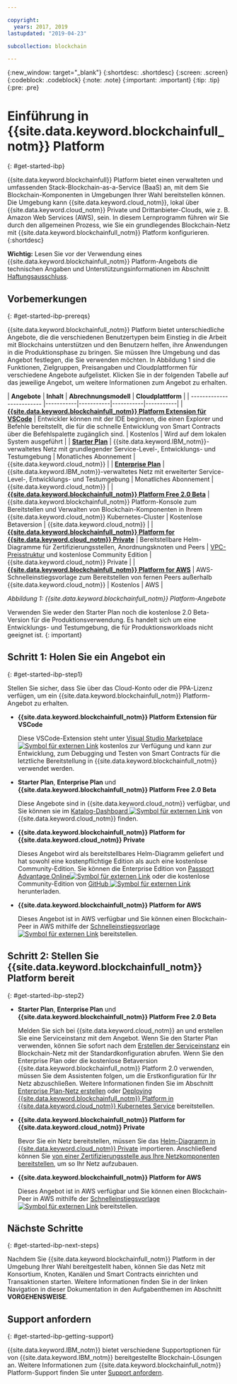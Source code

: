 ```yaml
---

copyright:
  years: 2017, 2019
lastupdated: "2019-04-23"

subcollection: blockchain

---
```


{:new_window: target="_blank"}
{:shortdesc: .shortdesc}
{:screen: .screen}
{:codeblock: .codeblock}
{:note: .note}
{:important: .important}
{:tip: .tip}
{:pre: .pre}

# Einführung in {{site.data.keyword.blockchainfull_notm}} Platform
{: #get-started-ibp}

{{site.data.keyword.blockchainfull}} Platform bietet einen verwalteten und umfassenden Stack-Blockchain-as-a-Service (BaaS) an, mit dem Sie Blockchain-Komponenten in Umgebungen Ihrer Wahl bereitstellen können. Die Umgebung kann {{site.data.keyword.cloud_notm}}, lokal über {{site.data.keyword.cloud_notm}} Private und Drittanbieter-Clouds, wie z. B. Amazon Web Services (AWS), sein. In diesem Lernprogramm führen wir Sie durch den allgemeinen Prozess, wie Sie ein grundlegendes Blockchain-Netz mit {{site.data.keyword.blockchainfull_notm}} Platform konfigurieren.
{:shortdesc}

**Wichtig:** Lesen Sie vor der Verwendung eines {{site.data.keyword.blockchainfull_notm}} Platform-Angebots die technischen Angaben und Unterstützungsinformationen im Abschnitt [Haftungsausschluss](/docs/services/blockchain/needtoknow.html#disclaimer).


## Vorbemerkungen
{: #get-started-ibp-prereqs}

{{site.data.keyword.blockchainfull_notm}} Platform bietet unterschiedliche Angebote, die die verschiedenen Benutzertypen beim Einstieg in die Arbeit mit Blockchains unterstützen und den Benutzern helfen, ihre Anwendungen in die Produktionsphase zu bringen. Sie müssen Ihre Umgebung und das Angebot festlegen, die Sie verwenden möchten. In Abbildung 1 sind die Funktionen, Zielgruppen, Preisangaben und Cloudplattformen für verschiedene Angebote aufgelistet. Klicken Sie in der folgenden Tabelle auf das jeweilige Angebot, um weitere Informationen zum Angebot zu erhalten.

| **Angebote** | **Inhalt** | **Abrechnungsmodell** | **Cloudplattform** |
| ------------------------- |-----------|-----------|-----------|-----------|
| [**{{site.data.keyword.blockchainfull_notm}} Platform Extension für VSCode**](/docs/services/blockchain?topic=blockchain-develop-vscode#develop-vscode) | Entwickler können mit der IDE beginnen, die einen Explorer und Befehle bereitstellt, die für die schnelle Entwicklung von Smart Contracts über die Befehlspalette zugänglich sind. | Kostenlos | Wird auf dem lokalen System ausgeführt |
| [**Starter Plan**](/docs/services/blockchain/starter_plan.html#starter-plan-about) | {{site.data.keyword.IBM_notm}}-verwaltetes Netz mit grundlegender Service-Level-, Entwicklungs- und Testumgebung | Monatliches Abonnement | {{site.data.keyword.cloud_notm}} |
| [**Enterprise Plan**](/docs/services/blockchain/enterprise_plan.html#enterprise-plan-about) | {{site.data.keyword.IBM_notm}}-verwaltetes Netz mit erweiterter Service-Level-, Entwicklungs- und Testumgebung | Monatliches Abonnement | {{site.data.keyword.cloud_notm}} |
| [**{{site.data.keyword.blockchainfull_notm}} Platform Free 2.0 Beta**](/docs/services/blockchain/howto/ibp-console.html#ibp-console-overview) | {{site.data.keyword.blockchainfull_notm}} Platform-Konsole zum Bereitstellen und Verwalten von Blockchain-Komponenten in Ihrem {{site.data.keyword.cloud_notm}} Kubernetes-Cluster | Kostenlose Betaversion | {{site.data.keyword.cloud_notm}} |
| [**{{site.data.keyword.blockchainfull_notm}} Platform for {{site.data.keyword.cloud_notm}} Private**](/docs/services/blockchain/ibp-for-icp-about.html#ibp-icp-about) | Bereitstellbare Helm-Diagramme für Zertifizierungsstellen, Anordnungsknoten und Peers | [VPC-Preisstruktur](/docs/services/blockchain/ibp-for-icp-about.html#ibp-icp-about-pricing) und kostenlose Community Edition | {{site.data.keyword.cloud_notm}} Private |
| [**{{site.data.keyword.blockchainfull_notm}} Platform for AWS**](/docs/services/blockchain/howto/remote_peer.html#remote-peer-aws-about) | AWS-Schnelleinstiegsvorlage zum Bereitstellen von fernen Peers außerhalb {{site.data.keyword.cloud_notm}} | Kostenlos | AWS |

*Abbildung 1: {{site.data.keyword.blockchainfull_notm}} Platform-Angebote*

Verwenden Sie weder den Starter Plan noch die kostenlose 2.0 Beta-Version für die Produktionsverwendung. Es handelt sich um eine Entwicklungs- und Testumgebung, die für Produktionsworkloads nicht geeignet ist.
{: important}

## Schritt 1: Holen Sie ein Angebot ein
{: #get-started-ibp-step1}

Stellen Sie sicher, dass Sie über das Cloud-Konto oder die PPA-Lizenz verfügen, um ein {{site.data.keyword.blockchainfull_notm}} Platform-Angebot zu erhalten.

* **{{site.data.keyword.blockchainfull_notm}} Platform Extension für VSCode**

  Diese VSCode-Extension steht unter [Visual Studio Marketplace ![Symbol für externen Link](images/external_link.svg "Symbol für externen Link")](https://marketplace.visualstudio.com/items?itemName=IBMBlockchain.ibm-blockchain-platform "{{site.data.keyword.blockchainfull_notm}} Platform Extension für VSCode") kostenlos zur Verfügung und kann zur Entwicklung, zum Debugging und Testen von Smart Contracts für die letztliche Bereitstellung in {{site.data.keyword.blockchainfull_notm}} verwendet werden.

* **Starter Plan**, **Enterprise Plan** und **{{site.data.keyword.blockchainfull_notm}} Platform Free 2.0 Beta**

  Diese Angebote sind in {{site.data.keyword.cloud_notm}} verfügbar, und Sie können sie im [Katalog-Dashboard ![Symbol für externen Link](images/external_link.svg "Symbol für externen Link")](https://cloud.ibm.com/catalog "Catalog") von {{site.data.keyword.cloud_notm}} finden.

* **{{site.data.keyword.blockchainfull_notm}} Platform for {{site.data.keyword.cloud_notm}} Private**

  Dieses Angebot wird als bereitstellbares Helm-Diagramm geliefert und hat sowohl eine kostenpflichtige Edition als auch eine kostenlose Community-Edition. Sie können die Enterprise Edition von [Passport Advantage Online![Symbol für externen Link](images/external_link.svg "Symbol für externen Link")](https://www.ibm.com/software/passportadvantage/pao_customer.html) oder die kostenlose Community-Edition von [GitHub ![Symbol für externen Link](images/external_link.svg "Symbol für externen Link")](https://github.com/IBM/charts/blob/master/repo/stable/ibm-blockchain-platform-dev-1.0.2.tgz) herunterladen.

* **{{site.data.keyword.blockchainfull_notm}} Platform for AWS**

  Dieses Angebot ist in AWS verfügbar und Sie können einen Blockchain-Peer in AWS mithilfe der [Schnelleinstiegsvorlage ![Symbol für externen Link](images/external_link.svg "Symbol für externen Link")](https://aws.amazon.com/quickstart/architecture/ibm-blockchain-platform/) bereitstellen.

## Schritt 2: Stellen Sie {{site.data.keyword.blockchainfull_notm}} Platform bereit
{: #get-started-ibp-step2}

* **Starter Plan**, **Enterprise Plan** und **{{site.data.keyword.blockchainfull_notm}} Platform Free 2.0 Beta**

  Melden Sie sich bei {{site.data.keyword.cloud_notm}} an und erstellen Sie eine Serviceinstanz mit dem Angebot. Wenn Sie den Starter Plan verwenden, können Sie sofort nach dem [Erstellen der Serviceinstanz](/docs/services/blockchain/get_start_starter_plan.html#getting-started-with-starter-plan) ein Blockchain-Netz mit der Standardkonfiguration abrufen. Wenn Sie den Enterprise Plan oder die kostenlose Betaversion {{site.data.keyword.blockchainfull_notm}} Platform 2.0 verwenden, müssen Sie dem Assistenten folgen, um die Erstkonfiguration für Ihr Netz abzuschließen. Weitere Informationen finden Sie im Abschnitt [Enterprise Plan-Netz erstellen](/docs/services/blockchain/get_start.html#getting-started-with-enterprise-plan-create-network) oder [Deploying {{site.data.keyword.blockchainfull_notm}} Platform in {{site.data.keyword.cloud_notm}} Kubernetes Service](/docs/services/blockchain/howto/ibp-v2-deploy-iks.html#ibp-v2-deploy-iks) bereitstellen.

* **{{site.data.keyword.blockchainfull_notm}} Platform for {{site.data.keyword.cloud_notm}} Private**

  Bevor Sie ein Netz bereitstellen, müssen Sie das [Helm-Diagramm in {{site.data.keyword.cloud_notm}} Private](/docs/services/blockchain/howto/helm_install_icp.html#helm-install) importieren. Anschließend können Sie [von einer Zertifizierungsstelle aus Ihre Netzkomponenten bereitstellen](/docs/services/blockchain/ibp_for_icp_deployment_guide.html#step-three-set-up-your-cas), um so Ihr Netz aufzubauen.

* **{{site.data.keyword.blockchainfull_notm}} Platform for AWS**

  Dieses Angebot ist in AWS verfügbar und Sie können einen Blockchain-Peer in AWS mithilfe der [Schnelleinstiegsvorlage ![Symbol für externen Link](images/external_link.svg "Symbol für externen Link")](https://aws.amazon.com/quickstart/architecture/ibm-blockchain-platform/) bereitstellen.

## Nächste Schritte
{: #get-started-ibp-next-steps}

Nachdem Sie {{site.data.keyword.blockchainfull_notm}} Platform in der Umgebung Ihrer Wahl bereitgestellt haben, können Sie das Netz mit Konsortium, Knoten, Kanälen und Smart Contracts einrichten und Transaktionen starten. Weitere Informationen finden Sie in der linken Navigation in dieser Dokumentation in den Aufgabenthemen im Abschnitt **VORGEHENSWEISE**.

## Support anfordern
{: #get-started-ibp-getting-support}

{{site.data.keyword.IBM_notm}} bietet verschiedene Supportoptionen für von {{site.data.keyword.IBM_notm}} bereitgestellte Blockchain-Lösungen an. Weitere Informationen zum {{site.data.keyword.blockchainfull_notm}} Platform-Support finden Sie unter [Support anfordern](/docs/services/blockchain/ibmblockchain_support.html#blockchain-support).
